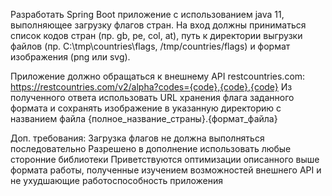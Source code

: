 Разработать Spring Boot приложение с использованием java 11, выполняющее загрузку флагов стран.
На вход должны приниматься список кодов стран (пр. gb, pe, col, at), путь к директории выгрузки файлов (пр. C:\tmp\countries\flags, /tmp/countries/flags)
и формат изображения (png или svg).

Приложение должно обращаться к внешнему API restcountries.com:
https://restcountries.com/v2/alpha?codes={code},{code},{code}
Из полученного ответа использовать URL хранения флага заданного формата
и сохранять изображение в указанную директорию с названием файла {полное_название_страны}.{формат_файла}

Доп. требования:
Загрузка флагов не должна выполняться последовательно
Разрешено в дополнение использовать любые сторонние библиотеки
Приветствуются оптимизации описанного выше формата работы, полученные изучением возможностей внешнего API и не ухудшающие работоспособность приложения
